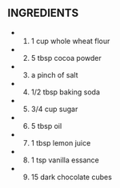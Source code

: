 ## INGREDIENTS

* 1.  1 cup whole wheat flour
* 2.  5 tbsp cocoa powder
* 3.  a pinch of salt
* 4.  1/2 tbsp baking soda
* 5.  3/4 cup sugar
* 6.  5 tbsp oil
* 7.  1 tbsp lemon juice
* 8.  1 tsp vanilla essance
* 9.  15 dark chocolate cubes
